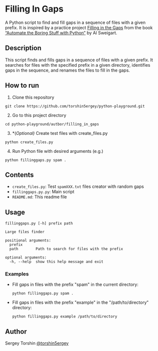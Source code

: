 # Filling In Gaps

A Python script to find and fill gaps in a sequence of files with a given prefix.
It is inspired by a practice project [Filling in the Gaps](https://automatetheboringstuff.com/2e/chapter10/#calibre_link-348) from the book [“Automate the Boring Stuff with Python”](https://automatetheboringstuff.com/) by Al Sweigart.

## Description

This script finds and fills gaps in a sequence of files with a given prefix. It searches for files with the specified prefix in a given directory, identifies gaps in the sequence, and renames the files to fill in the gaps.

## How to run

1. Clone this repository
```
git clone https://github.com/torshin5ergey/python-playground.git
```
2. Go to this project directory
```
cd python-playground/autbor/filling_in_gaps
```
3. *(*Optional)* Create test files with create_files.py
```
python create_files.py
```
4. Run Python file with desired arguments (e.g.)
```
python fillinggaps.py spam .
```

## Contents

- `create_files.py`: Test `spamXXX.txt` files creator with random gaps
- `fillinggaps.py.py`: Main script
- `README.md`: This readme file

## Usage
```
fillinggaps.py [-h] prefix path

Large files finder

positional arguments:
  prefix
  path        Path to search for files with the prefix

optional arguments:
  -h, --help  show this help message and exit
```

### Examples

- Fill gaps in files with the prefix "spam" in the current directory:
    ```
    python fillinggaps.py spam .
    ```
- Fill gaps in files with the prefix "example" in the "/path/to/directory" directory:
    ```
    python fillinggaps.py example /path/to/directory
    ```

## Author 

Sergey Torshin [@torshin5ergey](https://github.com/torshin5ergey)
